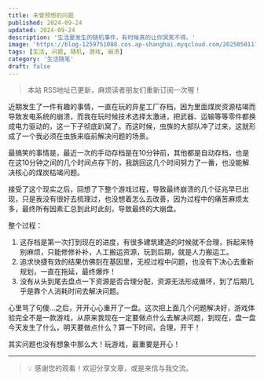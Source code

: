 ```yaml
---
title: 未曾预想的问题
published: 2024-09-24
updated: 2024-09-24
description: '生活里发生的随机事件，有时候真的让你哭笑不得。'
image: 'https://blog-1259751088.cos.ap-shanghai.myqcloud.com/20250501170623402.png?imageSlim'
tags: [生活, 问题, 随机, 游戏, 崩溃]
category: '生活随笔'
draft: false
---
```


> 本站 RSS地址已更新，麻烦读者朋友们重新订阅一次喔！

近期发生了一件有趣的事情，一直在玩的异星工厂存档，因为里面煤炭资源枯竭而导致发电系统的崩溃，而我在玩时候技术选择太激进，把武器、运输等等零件都换成电力驱动的，这一下子彻底趴窝了。而这时候，虫族的大部队冲了过来，这就形成了一个我必须在虫族来临前解决问题的场景。

<!-- ![](https://blog-1259751088.cos.ap-shanghai.myqcloud.com/uPic/v4SSm4.png) -->

最搞笑的事情是，最近一次的手动存档是在10分钟前，其他都是自动存档，也是在这10分钟之间的几个时间点存下的，我跳回这几个时间努力了一番，也没能解决核心的煤炭枯竭问题。

接受了这个现实之后，回想了下整个游戏过程，导致最终崩溃的几个征兆早已出现，只是我没有很好去梳理过，也没想着怎么去改善，因为过程中的痛苦麻烦太多，最终所有因素汇总到此时此刻，导致最终的大崩盘。

整个过程：

1. 这存档是第一次打到现在的进度，有很多建筑建造的时候就不合理，拆起来特别麻烦，只能修修补补，人工搬运资源，玩到后期，就是人力搬运工。
2. 追求快捷有效的结果仿佛刻在基因里，无视过程中问题，也没有下决心去重新规划，一直在拖延，最终爆炸！
3. 没有从头到尾去盘点一下资源是否合理分配，资源无法形成循环，到了后期几乎是靠个人消耗时间去解决问题。

心里骂了句傻...之后，开开心心重开了一盘。这次把上面几个问题解决好，游戏体验完全不是一款游戏，从原来我现在一定要做点什么去解决问题，到现在，盘一盘今天发生了什么，明天要做点什么？算一下时间，合理，开干！

其实问题也没有想象中那么大！玩游戏，最重要是开心！

---

> 💡 感谢您的观看！欢迎分享文章，或是来信与我交流。
